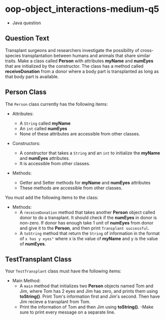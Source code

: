 # oop-object_interactions-medium-q5

- Java question

## Question Text

Transplant surgeons and researchers investigate the possibility of cross-species transplantation between humans and
animals that share similar traits. Make a class called **Person** with attributes **myName** and **numEyes** that are
initialized by the constructor. The class has a method called **receiveDonation** from a donor where a body part is
transplanted as long as that body part is available.

## Person Class

The `Person` class currently has the following items:

- Attributes:
    - A `String` called **myName**
    - An `int` called **numEyes**
    - None of these attributes are accessible from other classes.

- Constructors:
    - A constructor that takes a `String` and an `int` to initialize the **myName** and **numEyes** attributes.
    - It is accessible from other classes.

- Methods:
    - Getter and Setter methods for **myName** and **numEyes** attributes
    - These methods are accessible from other classes.

You must add the following items to the class:

- Methods:
    - A `receiveDonation` method that takes another **Person** object called donor to do a transplant. It should check if
      the **numEyes** in donor is non-zero. If donor has enough take 1 unit of **numEyes** from donor
      and give it to the **Person**, and then print `Transplant successful`.
    - A `toString` method that return the `String` of information in the format
      of `x has y eyes"` where x is the value of **myName** and y is the value of **numEyes**.

## TestTransplant Class

Your `TestTransplant` class must have the following items:

- Main Method:
    - A `main` method that initializes two **Person** objects named Tom and Jim, where Tom has 2 eyes and Jim has zero,
      and prints
      them using **toString()**. Print Tom's information first and Jim's second. Then have Jim recieve a transplant from
      Tom.
    - Print the information of Tom and then Jim using **toString()**.
      -Make sure to print every message on a separate line.